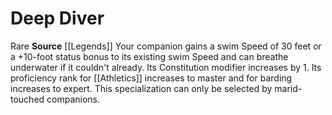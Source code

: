 ﻿---
id: '7'
name: Deep Diver
rarity: Common
source: '[[DATABASE/source/Legends|Legends]]'
trait: null
type: Animal Companion Specialization

---
# Deep Diver

<span class="trait-rare item-trait">Rare</span>
**Source** [[Legends]]
Your companion gains a swim Speed of 30 feet or a +10-foot status bonus to its existing swim Speed and can breathe underwater if it couldn't already. Its Constitution modifier increases by 1. Its proficiency rank for [[Athletics]] increases to master and for barding increases to expert. This specialization can only be selected by marid-touched companions.